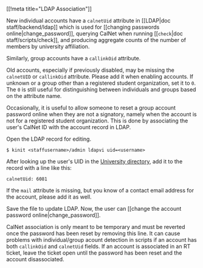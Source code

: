 [[!meta title="LDAP Association"]]

New individual accounts have a `calnetUid` attribute in
[[LDAP|doc staff/backend/ldap]] which is used for
[[changing passwords online|change_password]], querying CalNet when running
[[`check`|doc staff/scripts/check]], and producing aggregate counts of
the number of members by university affiliation.

Similarly, group accounts have a `callinkOid` attribute.

Old accounts, especially if previously disabled, may be missing the
`calnetUID` or `callinkOid` attribute. Please add it when enabling accounts.
If unknown or a group other than a registered student organization, set it
to `0`. The `0` is still useful for distinguishing between individuals and
groups based on the attribute name.

Occasionally, it is useful to allow someone to reset a group account password
online when they are not a signatory, namely when the account is not for a
registered student organization. This is done by associating the user's CalNet
ID with the account record in LDAP.

Open the LDAP record for editing.

    $ kinit <staffusername>/admin ldapvi uid=<username>

After looking up the user's UID in the [University
directory](http://www.berkeley.edu/directory), add it to the record with a line
like this:

    calnetUid: 6081

If the `mail` attribute is missing, but you know of a contact email address for
the account, please add it as well.

Save the file to update LDAP. Now, the user can
[[change the account password online|change_password]].

CalNet association is only meant to be temporary and must be reverted once the
password has been reset by removing this line. It can cause problems with
individual/group acount detection in scripts if an account has both
`callinkOid` and `calnetUid` fields. If an account is associated in an RT
ticket, leave the ticket open until the password has been reset and the account
disassociated.

